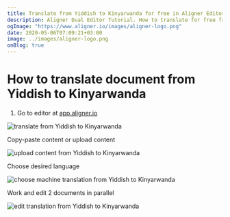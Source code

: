 ```yaml
---
title: Translate from Yiddish to Kinyarwanda for free in Aligner Editor
description: Aligner Dual Editor Tutorial. How to translate for free from Yiddish to Kinyarwanda. Aligner is multilingual document management platform. 
ogImage: "https://www.aligner.io/images/aligner-logo.png"
date: 2020-05-06T07:09:21+03:00
image: ../images/aligner-logo.png
onBlog: true
---
```


# How to translate document from Yiddish to Kinyarwanda

1. Go to editor at [app.aligner.io](https://app.aligner.io "Aligner App web page")

![translate from Yiddish to Kinyarwanda](../aligner-blank-editor.png "translate from Yiddish to Kinyarwanda")

Copy-paste content or upload content

![upload content from Yiddish to Kinyarwanda](../aligner-uploaded-document.png "upload content from Yiddish to Kinyarwanda")

Choose desired language

![choose machine translation from Yiddish to Kinyarwanda](../aligner-language-dropdown.png "choose machine translation from Yiddish to Kinyarwanda")

Work and edit 2 documents in parallel

![edit translation from Yiddish to Kinyarwanda](../aligner-double-sitded-editor.png "edit translation from Yiddish to Kinyarwanda")


